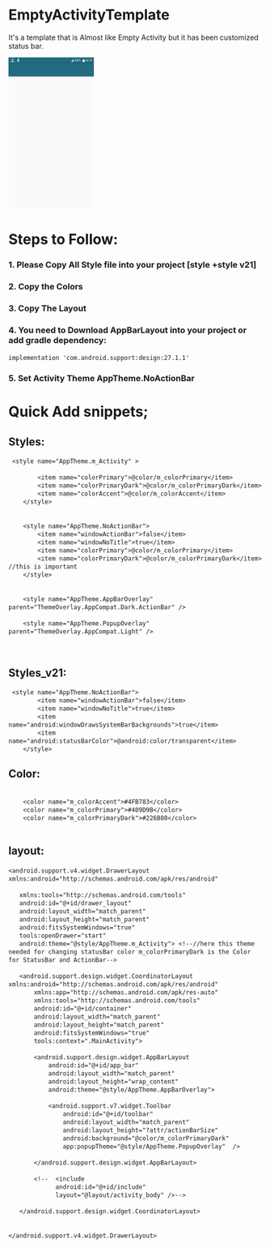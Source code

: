 # EmptyActivityTemplate

It's a template that is Almost like Empty Activity but it has been customized status bar.


<img src="Screenshot_20180809-201943.png" height="300"/>

# Steps to Follow:

### 1. Please Copy All Style file into your project [style +style v21]
### 2. Copy the Colors 
### 3. Copy The Layout
### 4. You need to Download AppBarLayout into your project or add gradle dependency:

```
implementation 'com.android.support:design:27.1.1'

```

### 5. Set Activity Theme AppTheme.NoActionBar

# Quick Add snippets;

## Styles:
```
 <style name="AppTheme.m_Activity" >

        <item name="colorPrimary">@color/m_colorPrimary</item>
        <item name="colorPrimaryDark">@color/m_colorPrimaryDark</item>
        <item name="colorAccent">@color/m_colorAccent</item>
    </style>


    <style name="AppTheme.NoActionBar">
        <item name="windowActionBar">false</item>
        <item name="windowNoTitle">true</item>
        <item name="colorPrimary">@color/m_colorPrimary</item>
        <item name="colorPrimaryDark">@color/m_colorPrimaryDark</item> //this is important
    </style>


    <style name="AppTheme.AppBarOverlay" parent="ThemeOverlay.AppCompat.Dark.ActionBar" />

    <style name="AppTheme.PopupOverlay" parent="ThemeOverlay.AppCompat.Light" />



```

## Styles_v21:
```
 <style name="AppTheme.NoActionBar">
        <item name="windowActionBar">false</item>
        <item name="windowNoTitle">true</item>
        <item name="android:windowDrawsSystemBarBackgrounds">true</item>
        <item name="android:statusBarColor">@android:color/transparent</item>
    </style>
```

## Color:
```

    <color name="m_colorAccent">#4FB783</color>
    <color name="m_colorPrimary">#409D9B</color>
    <color name="m_colorPrimaryDark">#226B80</color>
    
 ```
 ## layout:
 
 ```
 <android.support.v4.widget.DrawerLayout xmlns:android="http://schemas.android.com/apk/res/android"

    xmlns:tools="http://schemas.android.com/tools"
    android:id="@+id/drawer_layout"
    android:layout_width="match_parent"
    android:layout_height="match_parent"
    android:fitsSystemWindows="true"
    tools:openDrawer="start"
    android:theme="@style/AppTheme.m_Activity"> <!--//here this theme needed for changing statusBar color m_colorPrimaryDark is the Color for StatusBar and ActionBar-->

    <android.support.design.widget.CoordinatorLayout xmlns:android="http://schemas.android.com/apk/res/android"
        xmlns:app="http://schemas.android.com/apk/res-auto"
        xmlns:tools="http://schemas.android.com/tools"
        android:id="@+id/container"
        android:layout_width="match_parent"
        android:layout_height="match_parent"
        android:fitsSystemWindows="true"
        tools:context=".MainActivity">

        <android.support.design.widget.AppBarLayout
            android:id="@+id/app_bar"
            android:layout_width="match_parent"
            android:layout_height="wrap_content"
            android:theme="@style/AppTheme.AppBarOverlay">

            <android.support.v7.widget.Toolbar
                android:id="@+id/toolbar"
                android:layout_width="match_parent"
                android:layout_height="?attr/actionBarSize"
                android:background="@color/m_colorPrimaryDark"
                app:popupTheme="@style/AppTheme.PopupOverlay"  />

        </android.support.design.widget.AppBarLayout>

        <!--  <include
              android:id="@+id/include"
              layout="@layout/activity_body" />-->

    </android.support.design.widget.CoordinatorLayout>


</android.support.v4.widget.DrawerLayout>

```
 
